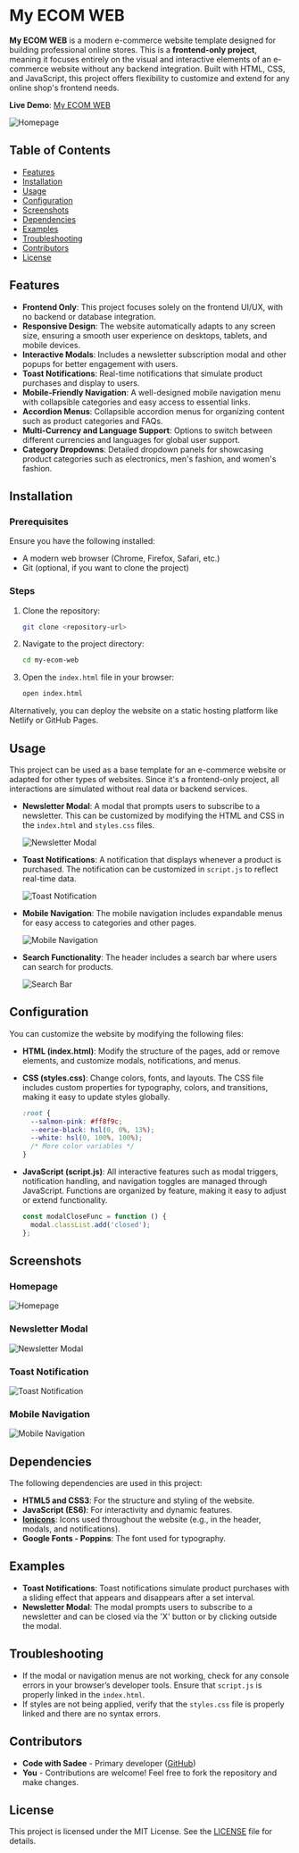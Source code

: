 
# My ECOM WEB

**My ECOM WEB** is a modern e-commerce website template designed for building professional online stores. This is a **frontend-only project**, meaning it focuses entirely on the visual and interactive elements of an e-commerce website without any backend integration. Built with HTML, CSS, and JavaScript, this project offers flexibility to customize and extend for any online shop's frontend needs.

**Live Demo**: [My ECOM WEB](https://myfirstecommerceweb.netlify.app/)

![Homepage](./screenshots/homepage.png)

## Table of Contents
- [Features](#features)
- [Installation](#installation)
- [Usage](#usage)
- [Configuration](#configuration)
- [Screenshots](#screenshots)
- [Dependencies](#dependencies)
- [Examples](#examples)
- [Troubleshooting](#troubleshooting)
- [Contributors](#contributors)
- [License](#license)

## Features
- **Frontend Only**: This project focuses solely on the frontend UI/UX, with no backend or database integration.
- **Responsive Design**: The website automatically adapts to any screen size, ensuring a smooth user experience on desktops, tablets, and mobile devices.
- **Interactive Modals**: Includes a newsletter subscription modal and other popups for better engagement with users.
- **Toast Notifications**: Real-time notifications that simulate product purchases and display to users.
- **Mobile-Friendly Navigation**: A well-designed mobile navigation menu with collapsible categories and easy access to essential links.
- **Accordion Menus**: Collapsible accordion menus for organizing content such as product categories and FAQs.
- **Multi-Currency and Language Support**: Options to switch between different currencies and languages for global user support.
- **Category Dropdowns**: Detailed dropdown panels for showcasing product categories such as electronics, men's fashion, and women's fashion.

## Installation

### Prerequisites
Ensure you have the following installed:
- A modern web browser (Chrome, Firefox, Safari, etc.)
- Git (optional, if you want to clone the project)

### Steps
1. Clone the repository:

    ```bash
    git clone <repository-url>
    ```

2. Navigate to the project directory:

    ```bash
    cd my-ecom-web
    ```

3. Open the `index.html` file in your browser:

    ```bash
    open index.html
   

Alternatively, you can deploy the website on a static hosting platform like Netlify or GitHub Pages.

## Usage
This project can be used as a base template for an e-commerce website or adapted for other types of websites. Since it's a frontend-only project, all interactions are simulated without real data or backend services.

- **Newsletter Modal**: A modal that prompts users to subscribe to a newsletter. This can be customized by modifying the HTML and CSS in the `index.html` and `styles.css` files.
  
  ![Newsletter Modal](./screenshots/newsletter_modal.png)

- **Toast Notifications**: A notification that displays whenever a product is purchased. The notification can be customized in `script.js` to reflect real-time data.
  
  ![Toast Notification](./screenshots/toast_notification.png)

- **Mobile Navigation**: The mobile navigation includes expandable menus for easy access to categories and other pages.

  ![Mobile Navigation](./screenshots/mobile_navigation.png)

- **Search Functionality**: The header includes a search bar where users can search for products.
  
  ![Search Bar](./screenshots/search_bar.png)

## Configuration
You can customize the website by modifying the following files:

- **HTML (index.html)**: Modify the structure of the pages, add or remove elements, and customize modals, notifications, and menus.
- **CSS (styles.css)**: Change colors, fonts, and layouts. The CSS file includes custom properties for typography, colors, and transitions, making it easy to update styles globally.
  
  ```css
  :root {
    --salmon-pink: #ff8f9c;
    --eerie-black: hsl(0, 0%, 13%);
    --white: hsl(0, 100%, 100%);
    /* More color variables */
  }
  ```

- **JavaScript (script.js)**: All interactive features such as modal triggers, notification handling, and navigation toggles are managed through JavaScript. Functions are organized by feature, making it easy to adjust or extend functionality.

  ```javascript
  const modalCloseFunc = function () {
    modal.classList.add('closed');
  };
  ```

## Screenshots

### Homepage
![Homepage](./screenshots/homepage.png)

### Newsletter Modal
![Newsletter Modal](./screenshots/newsletter_modal.png)

### Toast Notification
![Toast Notification](./screenshots/toast_notification.png)

### Mobile Navigation
![Mobile Navigation](./screenshots/mobile_navigation.png)

## Dependencies
The following dependencies are used in this project:
- **HTML5 and CSS3**: For the structure and styling of the website.
- **JavaScript (ES6)**: For interactivity and dynamic features.
- **[Ionicons](https://ionicons.com/)**: Icons used throughout the website (e.g., in the header, modals, and notifications).
- **Google Fonts - Poppins**: The font used for typography.

## Examples
- **Toast Notifications**: Toast notifications simulate product purchases with a sliding effect that appears and disappears after a set interval.
- **Newsletter Modal**: The modal prompts users to subscribe to a newsletter and can be closed via the 'X' button or by clicking outside the modal.

## Troubleshooting
- If the modal or navigation menus are not working, check for any console errors in your browser’s developer tools. Ensure that `script.js` is properly linked in the `index.html`.
- If styles are not being applied, verify that the `styles.css` file is properly linked and there are no syntax errors.

## Contributors
- **Code with Sadee** - Primary developer ([GitHub](https://github.com/codewithsadee))
- **You** - Contributions are welcome! Feel free to fork the repository and make changes.

## License
This project is licensed under the MIT License. See the [LICENSE](LICENSE) file for details.
